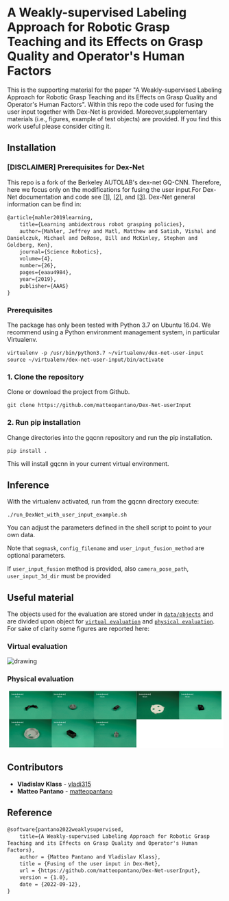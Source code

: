 # A Weakly-supervised Labeling Approach for Robotic Grasp Teaching and its Effects on Grasp Quality and Operator's Human Factors

This is the supporting material for the paper "A Weakly-supervised Labeling Approach for Robotic Grasp Teaching and its Effects on Grasp Quality and Operator's Human Factors". Within this repo the code used for fusing the user input together with Dex-Net is provided. Moreover,supplementary materials (i.e., figures, example of test objects) are provided. If you find this work useful please consider citing it.

## Installation

### [DISCLAIMER] Prerequisites for Dex-Net
This repo is a fork of the Berkeley AUTOLAB's dex-net GQ-CNN. Therefore, here we focus only on the modifications for fusing the user input.For Dex-Net documentation and code see [[1]](https://berkeleyautomation.github.io/dex-net/), [[2]](https://berkeleyautomation.github.io/gqcnn/), and [[3]](https://github.com/BerkeleyAutomation/gqcnn). Dex-Net general information can be find in:

    @article{mahler2019learning,
        title={Learning ambidextrous robot grasping policies},
        author={Mahler, Jeffrey and Matl, Matthew and Satish, Vishal and Danielczuk, Michael and DeRose, Bill and McKinley, Stephen and Goldberg, Ken},
        journal={Science Robotics},
        volume={4},
        number={26},
        pages={eaau4984},
        year={2019},
        publisher={AAAS}
    }

### Prerequisites

The package has only been tested with Python 3.7 on Ubuntu 16.04. We recommend using a Python environment management system, in particular Virtualenv. 

    virtualenv -p /usr/bin/python3.7 ~/virtualenv/dex-net-user-input
    source ~/virtualenv/dex-net-user-input/bin/activate

### 1. Clone the repository

Clone or download the project from Github.

    git clone https://github.com/matteopantano/Dex-Net-userInput

### 2. Run pip installation

Change directories into the gqcnn repository and run the pip installation.

    pip install .

This will install gqcnn in your current virtual environment.

## Inference

With the virtualenv activated, run from the gqcnn directory execute:

    ./run_DexNet_with_user_input_example.sh

You can adjust the parameters defined in the shell script to point to your own data.

Note that ``segmask``, ``config_filename`` and ``user_input_fusion_method`` are optional parameters.

If ``user_input_fusion`` method is provided, also ``camera_pose_path``,  ``user_input_3d_dir`` must be provided

## Useful material

The objects used for the evaluation are stored under in [`data/objects`](data/objects) and are divided upon object for [`virtual evaluation`](data/objects/virtualEvaluation) and [`physical evaluation`](data/objects/physicalEvaluation). For sake of clarity some figures are reported here:

### Virtual evaluation

<img src="https://github.com/matteopantano/Dex-Net-userInput/blob/main/data/objects/virtualEvaluation/imageVirtAll.png?raw=true" alt="drawing" width="800"/>

### Physical evaluation

<img src="https://github.com/matteopantano/Dex-Net-userInput/blob/main/data/objects/physicalEvaluation/imagePhyAll.png?raw=true" alt="drawing" width="800"/>

## Contributors

* **Vladislav Klass** - [vladi315](https://github.com/vladi315)
* **Matteo Pantano** - [matteopantano](https://github.com/matteopantano)

## Reference

    @software{pantano2022weaklysupervised,
        title={A Weakly-supervised Labeling Approach for Robotic Grasp Teaching and its Effects on Grasp Quality and Operator's Human Factors},
        author = {Matteo Pantano and Vladislav Klass},
        title = {Fusing of the user input in Dex-Net},
        url = {https://github.com/matteopantano/Dex-Net-userInput},
        version = {1.0},
        date = {2022-09-12},
    }

